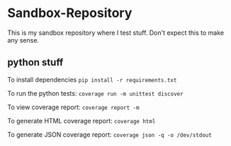 # Sandbox-Repository

This is my sandbox repository where I test stuff. Don't expect this to make any sense.

## python stuff

To install dependencies
`pip install -r requirements.txt `

To run the python tests:
`coverage run -m unittest discover`

To view coverage report:
`coverage report -m`

To generate HTML coverage report:
`coverage html`

To generate JSON coverage report:
`coverage json -q -o /dev/stdout`
